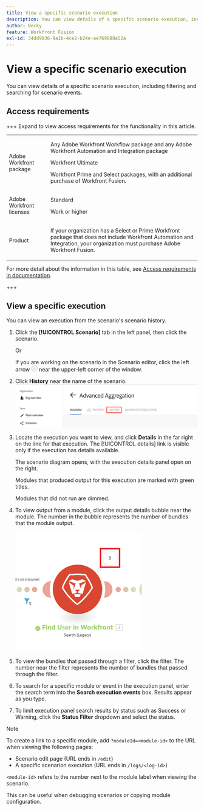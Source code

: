 ```yaml
---
title: View a specific scenario execution
description: You can view details of a specific scenario execution, including filtering and searching for scenario events.
author: Becky
feature: Workfront Fusion
exl-id: 34dd9836-9a1b-4ce2-b24e-ae769888a52a
---
```

# View a specific scenario execution

You can view details of a specific scenario execution, including filtering and searching for scenario events.

## Access requirements

+++ Expand to view access requirements for the functionality in this article.

<table style="table-layout:auto">
 <col> 
 <col> 
 <tbody> 
  <tr> 
   <td role="rowheader">Adobe Workfront package</td> 
   <td> <p>Any Adobe Workfront Workflow package and any Adobe Workfront Automation and Integration package</p><p>Workfront Ultimate</p><p>Workfront Prime and Select packages, with an additional purchase of Workfront Fusion.</p> </td> 
  </tr> 
  <tr data-mc-conditions=""> 
   <td role="rowheader">Adobe Workfront licenses</td> 
   <td> <p>Standard</p><p>Work or higher</p> </td> 
  </tr> 
  <tr> 
   <td role="rowheader">Product</td> 
   <td>
   <p>If your organization has a Select or Prime Workfront package that does not include Workfront Automation and Integration, your organization must purchase Adobe Workfront Fusion.</li></ul>
   </td> 
  </tr>
 </tbody> 
</table>

For more detail about the information in this table, see [Access requirements in documentation](/help/workfront-fusion/references/licenses-and-roles/access-level-requirements-in-documentation.md).

+++

## View a specific execution

You can view an execution from the scenario's scenario history.


1. Click the **[!UICONTROL Scenario]** tab in the left panel, then click the scenario.

   Or

   If you are working on the scenario in the Scenario editor, click the left arrow ![Exit editing arrow](assets/exit-editing-arrow.png) near the upper-left corner of the window.

1. Click **History** near the name of the scenario.
    ![history tab](assets/history-tab.png)


1. Locate the execution you want to view, and click **Details** in the far right on the line for that execution. The [!UICONTROL details] link is visible only if the execution has details available.

   The scenario diagram opens, with the execution details panel open on the right.

   Modules that produced output for this execution are marked with green titles.

   Modules that did not run are dimmed.

1. To view output from a module, click the output details bubble near the module. The number in the bubble represents the number of bundles that the module output.

   ![Output bubble near a module](assets/output-bubble.png)

1. To view the bundles that passed through a filter, click the filter. The number near the filter represents the number of bundles that passed through the filter.
1. To search for a specific module or event in the execution panel, enter the search term into the **Search execution events** box. Results appear as you type.
1. To limit execution panel search results by status such as Success or Warning, click the **Status Filter** dropdown and select the status.




>[!NOTE]
>
>To create a link to a specific module, add `?moduleId=<module-id>` to the URL when viewing the following pages:
>
>* Scenario edit page (URL ends in `/edit`)
>* A specific scenarion execution (URL ends in `/logs/<log-id>`)
>
>`<module-id>` refers to the number next to the module label when viewing the scenario.
>
>This can be useful when debugging scenarios or copying module configuration.
